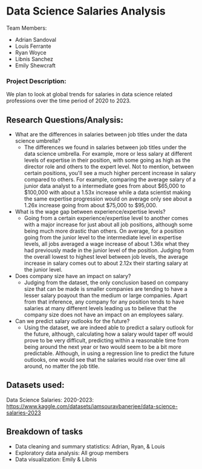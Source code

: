 # Data Science Salaries Analysis

Team Members:
* Adrian Sandoval
* Louis Ferrante
* Ryan Woyce
* Libnis Sanchez
* Emily Shewcraft

### Project Description:
We plan to look at global trends for salaries in data science related professions over the time period of 2020 to 2023.

## Research Questions/Analysis:
* What are the differences in salaries between job titles under the data science umbrella?
    - The differences we found in salaries between job titles under the data science umbrella. For example, more or less salary at different levels of expertise in their position, with some going as high as the director role and others to the expert level. Not to mention, between certain positions, you'll see a much higher percent increase in salary compared to others. For example, comparing the average salary of a junior data analyst to a intermediate goes from about $65,000 to $100,000 with about a 1.53x increase while a data scientist making the same expertise progression would on average only see about a 1.26x increase going from about $75,000 to $95,000.
* What is the wage gap between experience/expertise levels?
    - Going from a certain experience/expertise level to another comes with a major increase for just about all job positions, although some being much more drastic than others. On average, for a position going from the junior level to the intermediate level in expertise levels, all jobs averaged a wage increase of about 1.36x what they had previously made in the junior level of the position. Judging from the overall lowest to highest level between job levels, the average increase in salary comes out to about 2.12x their starting salary at the junior level.
* Does company size have an impact on salary?
    - Judging from the dataset, the only conclusion based on company size that can be made is smaller companies are tending to have a lesser salary poayout than the medium or large companies. Apart from that inference, any company for any position tends to have salaries at many different levels leading us to believe that the company size does not have an impact on an employees salary. 
* Can we predict salary outlooks for the future?
    - Using the dataset, we are indeed able to predict a salary outlook for the future, although, calculating how a salary would taper off would prove to be very difficult, predicting within a reasonable time from being around the next year or two would seem to be a bit more predictable. Although, in using a regression line to predict the future outlooks, one would see that the salaries would rise over time all around, no matter the job title.

## Datasets used:
Data Science Salaries: 2020-2023: https://www.kaggle.com/datasets/iamsouravbanerjee/data-science-salaries-2023

## Breakdown of tasks
* Data cleaning and summary statistics: Adrian, Ryan, & Louis
* Exploratory data analysis: All group members
* Data visualization: Emily & Libnis
